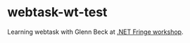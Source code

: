 # webtask-wt-test
Learning webtask with Glenn Beck at [.NET Fringe workshop](https://github.com/glennblock/webtask-workshop).

